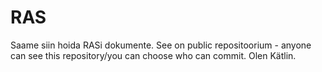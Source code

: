 # RAS
Saame siin hoida RASi dokumente. See on public repositoorium - anyone can see this repository/you can choose who can commit. 
Olen Kätlin. 
